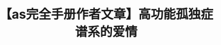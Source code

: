 ---
title: 【as完全手册作者文章】高功能孤独症谱系的爱情
tags: [AS, Aspie]
color: info
description: 要获得一段成功的关系，一个人也需要理解和尊重自己。
external_url: http://mp.weixin.qq.com/s?__biz=MzIyMzgyMjY5NQ==&amp;mid=2247483924&amp;idx=1&amp;sn=d87a41dafd5edf08a5147922a38cdc6a&amp;chksm=e819141cdf6e9d0a7fced08404922ce7fe45ee075e2a7049ae48c76cc64fee4aa774ab0fba31&amp;scene=27#wechat_redirect
---